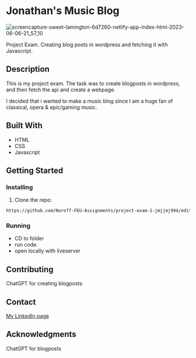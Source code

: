 # Jonathan's Music Blog

![screencapture-sweet-lamington-6d7260-netlify-app-index-html-2023-06-06-21_57_10](https://github.com/Noroff-FEU-Assignments/project-exam-1-jmjjmj994/assets/111571683/b8ccc1be-bc1f-4f0c-93b1-46f8596def04)


Project Exam. Creating blog posts in wordpress and fetching it with Javascript.

## Description

This is my project exam. The task was to create blogposts in wordpress, and then fetch the api and create a webpage.

I decided that i wanted to make a music blog since I am a huge fan of classical, opera & epic/gaming music. 



## Built With

- HTML
- CSS
- Javascript

## Getting Started

### Installing


1. Clone the repo:

```bash
https://github.com/Noroff-FEU-Assignments/project-exam-1-jmjjmj994/edit/main/README.md
```


### Running

- CD to folder
- run code.
- open locally with liveserver


## Contributing
ChatGPT for creating blogposts
## Contact




[My LinkedIn page](https://www.linkedin.com/in/jonathan-braaten-mj%C3%B8s-900b26255/?originalSubdomain=no)



## Acknowledgments
ChatGPT for blogposts
